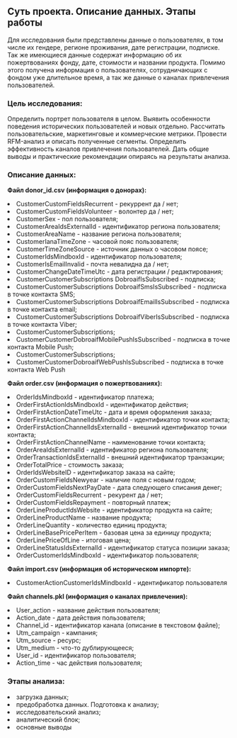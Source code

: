 ## **Суть проекта. Описание данных. Этапы работы**

Для исследования были представлены данные о пользователях, в том числе их гендере, регионе проживания, дате регистрации, подписке. 
Так же имеющиеся данные содержат информацию об их пожертвованиях фонду, дате, стоимости и названии продукта. 
Помимо этого получена информация о пользователях, сотрудничающих с фондом уже длительное время, а так же данные о каналах привлечения пользователей.

### **Цель исследования:**
Определить портрет пользователя в целом. Выявить особенности поведения исторических пользователей и новых отдельно. Рассчитать пользовательские, 
маркетинговые и коммерческие метрики. Провести RFM-анализ и описать полученные сегменты. Определить эффективность каналов привлечения пользователей. 
Дать общие выводы и практические рекомендации опираясь на результаты анализа.

### **Описание данных:**
**Файл donor_id.csv (информация о донорах):**

<li>
CustomerCustomFieldsRecurrent	- рекуррент да / нет;
<li>
CustomerCustomFieldsVolunteer	- волонтер да / нет;
<li>
CustomerSex	- пол пользователя;
<li>
CustomerAreaIdsExternalId -	идентификатор региона пользователя;
<li>
CustomerAreaName -	название региона пользователя;
<li>
CustomerIanaTimeZone -	часовой пояс пользователя;
<li>
CustomerTimeZoneSource -	источник данных о часовом поясе;
<li>
CustomerIdsMindboxId -	идентификатор пользователя;
<li>
CustomerIsEmailInvalid - почта невалидна да / нет;
<li>
CustomerChangeDateTimeUtc -	дата регистрации / редактирования;
<li>
CustomerCustomerSubscriptions DobroaifIsSubscribed -	подписка;
<li>
CustomerCustomerSubscriptions DobroaifSmsIsSubscribed -	подписка в точке контакта SMS;
<li>
CustomerCustomerSubscriptions DobroaifEmailIsSubscribed -	подписка в точке контакта email;
<li>
CustomerCustomerSubscriptions DobroaifViberIsSubscribed	- подписка в точке контакта Viber;
<li>
CustomerCustomerSubscriptions;
<li>
CustomerCustomerDobroaifMobilePushIsSubscribed - подписка в точке контакта Mobile Push;
<li>
CustomerCustomerSubscriptions;
<li>
CustomerCustomerDobroaifWebPushIsSubscribed -	подписка в точке контакта Web Push

**Файл order.csv (информация о пожертвованиях):**

<li>
OrderIdsMindboxId - идентификатор платежа;
<li>
OrderFirstActionIdsMindboxId - идентификатор действия;
<li>
OrderFirstActionDateTimeUtc -	дата и время оформления заказа;
<li>
OrderFirstActionChannelIdsMindboxId -	идентификатор точки контакта;
<li>
OrderFirstActionChannelIdsExternalId - внешний идентификатор точки контакта;
<li>
OrderFirstActionChannelName -	наименование точки контакта;
<li>
OrderAreaIdsExternalId - идентификатор региона пользователя;
<li>
OrderTransactionIdsExternalId - внешний идентификатор транзакции;
<li>
OrderTotalPrice -	стоимость заказа;
<li>
OrderIdsWebsiteID - идентификатор заказа на сайте;
<li>
OrderCustomFieldsNewyear - наличие поля с новым годом;
<li>
OrderCustomFieldsNextPayDate - дата следующего списания денег;
<li>
OrderCustomFieldsRecurrent - рекурент да / нет;
<li>
OrderCustomFieldsRepayment - повторный платеж;
<li>
OrderLineProductIdsWebsite - идентификатор продукта на сайте;
<li>
OrderLineProductName - название продукта;
<li>
OrderLineQuantity -	количество единиц продукта;
<li>
OrderLineBasePricePerItem -	базовая цена за единицу продукта;
<li>
OrderLinePriceOfLine - итоговая цена;
<li>
OrderLineStatusIdsExternalId - идентификатор статуса позиции заказа;
<li>
OrderCustomerIdsMindboxId -	идентификатор пользователя;

**Файл import.csv (информация об историческом импорте):**

<li>
CustomerActionCustomerIdsMindboxId - идентификатор пользователя

**Файл channels.pkl (информация о каналах привлечения):**

<li>
User_action	- название действия пользователя;
<li>
Action_date	- дата действия пользователя;
<li>
Channel_id	- идентификатор канала (описание в текстовом файле);
<li>
Utm_campaign	- кампания;
<li>
Utm_source	- ресурс;
<li>
Utm_medium	- что-то дублирующееся;
<li>
User_id	- идентификатор пользователя;
<li>
Action_time	- час действия пользователя;

### **Этапы анализа:**

<li>
загрузка данных;
<li>
предобработка данных. Подготовка к анализу;
<li>
исследовательский анализ;
<li>
аналитический блок;
<li>
основные выводы
